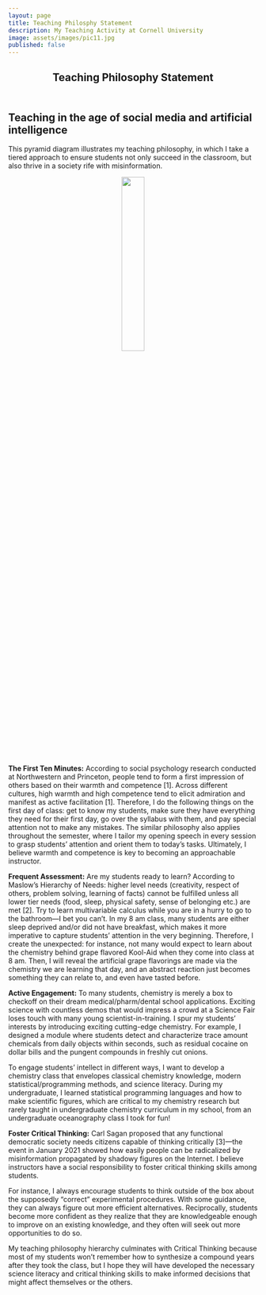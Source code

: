 ```yaml
---
layout: page
title: Teaching Philosphy Statement
description: My Teaching Activity at Cornell University
image: assets/images/pic11.jpg
published: false
---
```


<!-- Main -->
<div id="main" class="alt">

<!-- One -->
<section id="one">
	<div class="inner">
		<header class="major">
			<h1>Teaching Philosophy Statement</h1>
		</header>

<!-- Content -->
<h2 id="content">Teaching in the age of social media and artificial intelligence</h2>
<p>This pyramid diagram illustrates my teaching philosophy, in which I take a tiered approach to ensure students not only succeed in the classroom, but also thrive in a society rife with misinformation. </p>

<center><img src="{% link assets/images/pyramid.jpg %}" alt="" style="width: 30%; height: 30%;" /></center>

<p><b>The First Ten Minutes:</b> According to social psychology research conducted at Northwestern and Princeton, people tend to form a first impression of others based on their warmth and competence [1]. Across different cultures, high warmth and high competence tend to elicit admiration and manifest as active facilitation [1]. Therefore, I do the following things on the first day of class: get to know my students, make sure they have everything they need for their first day, go over the syllabus with them, and pay special attention not to make any mistakes. The similar philosophy also applies throughout the semester, where I tailor my opening speech in every session to grasp students’ attention and orient them to today’s tasks. Ultimately, I believe warmth and competence is key to becoming an approachable instructor. </p>

<p><b>Frequent Assessment:</b> Are my students ready to learn? According to Maslow’s Hierarchy of Needs: higher level needs (creativity, respect of others, problem solving, learning of facts) cannot be fulfilled unless all lower tier needs (food, sleep, physical safety, sense of belonging etc.) are met [2]. Try to learn multivariable calculus while you are in a hurry to go to the bathroom—I bet you can’t. In my 8 am class, many students are either sleep deprived and/or did not have breakfast, which makes it more imperative to capture students’ attention in the very beginning. Therefore, I create the unexpected: for instance, not many would expect to learn about the chemistry behind grape flavored Kool-Aid when they come into class at 8 am. Then, I will reveal the artificial grape flavorings are made via the chemistry we are learning that day, and an abstract reaction just becomes something they can relate to, and even have tasted before. </p>

<p><b>Active Engagement:</b>  To many students, chemistry is merely a box to checkoff on their dream medical/pharm/dental school applications. Exciting science with countless demos that would impress a crowd at a Science Fair loses touch with many young scientist-in-training. I spur my students’ interests by introducing exciting cutting-edge chemistry. For example, I designed a module where students detect and characterize trace amount chemicals from daily objects within seconds, such as residual cocaine on dollar bills and the pungent compounds in freshly cut onions. 

To engage students’ intellect in different ways, I want to develop a chemistry class that envelopes classical chemistry knowledge, modern statistical/programming methods, and science literacy. During my undergraduate, I learned statistical programming languages and how to make scientific figures, which are critical to my chemistry research but rarely taught in undergraduate chemistry curriculum in my school, from an undergraduate oceanography class I took for fun! </p>

<p><b>Foster Critical Thinking:</b> Carl Sagan proposed that any functional democratic society needs citizens capable of thinking critically [3]—the event in January 2021 showed how easily people can be radicalized by misinformation propagated by shadowy figures on the Internet. I believe instructors have a social responsibility to foster critical thinking skills among students.

For instance, I always encourage students to think outside of the box about the supposedly “correct” experimental procedures. With some guidance, they can always figure out more efficient alternatives. Reciprocally, students become more confident as they realize that they are knowledgeable enough to improve on an existing knowledge, and they often will seek out more opportunities to do so. 

My teaching philosophy hierarchy culminates with Critical Thinking because most of my students won’t remember how to synthesize a compound years after they took the class, but I hope they will have developed the necessary science literacy and critical thinking skills to make informed decisions that might affect themselves or the others.</p>

</div>
</section>

